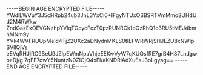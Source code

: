 -----BEGIN AGE ENCRYPTED FILE-----
YWdlLWVuY3J5cHRpb24ub3JnL3YxCi0+IFgyNTUxOSBSRTVmMmo2UHdUd2M4RWkw
ZndGazExOEVGNzhpYVlqTGpycFczT0pzRUNRCk1oQzRhQ1o3RU5tMEJ4bmhMNm9y
YVk4WVFRUUpMeld4TjZ2UXc2aDNydnMKLS0tIEFWRWRjSHJEZU8xNWlpSVllQjVs
eEVqRHJjRC9BeU9JZlpEWmNpaVhjeEEKwVyW7qKUQsfRE7grB4H87LndgwoeDj/g
7qFE7owY5NuntzN0ZIOjO4xFl/aKNDRlAdXuEaJ3oLgyag==
-----END AGE ENCRYPTED FILE-----
